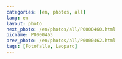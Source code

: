 ```yaml
---
categories: [en, photos, all]
lang: en
layout: photo
next_photo: /en/photos/all/P0000460.html
picname: P0000463
prev_photo: /en/photos/all/P0000462.html
tags: [Fotofalle, Leopard]
---
```

